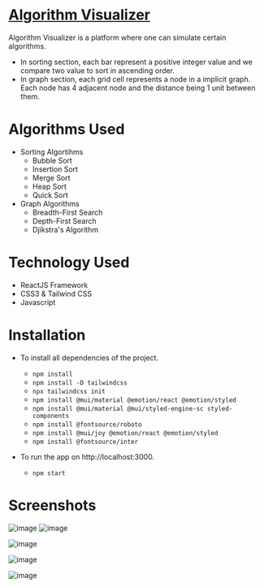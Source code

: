 # [Algorithm Visualizer](https://deepanshupal09.github.io/algorithmvisualzer/)
Algorithm Visualizer is a platform where one can simulate certain algorithms.
- In sorting section, each bar represent a positive integer value and we compare two value to sort in ascending order.
- In graph section, each grid cell represents a node in a implicit graph. Each node has 4 adjacent node and the distance being 1 unit between them.
# Algorithms Used
- Sorting Algortihms    
    - Bubble Sort
    - Insertion Sort
    - Merge Sort
    - Heap Sort
    - Quick Sort
- Graph Algorithms 
    - Breadth-First Search
    - Depth-First Search
    - Djikstra's Algorithm 
# Technology Used
- ReactJS Framework
- CSS3 & Tailwind CSS
- Javascript
# Installation
  - To install all dependencies of the project.
    - `npm install`
    - `npm install -D tailwindcss`
    - `npx tailwindcss init`
    - `npm install @mui/material @emotion/react @emotion/styled`
    - `npm install @mui/material @mui/styled-engine-sc styled-components`
    - `npm install @fontsource/roboto`
    - `npm install @mui/joy @emotion/react @emotion/styled`
    - `npm install @fontsource/inter`
  
  - To run the app on http://localhost:3000.
    - `npm start`
      
# Screenshots
![image](https://github.com/deepanshupal09/algorithmvisualzer/assets/129399840/6b198775-ba0e-43ba-87f3-3551ebd90427)
![image](https://github.com/deepanshupal09/algorithmvisualzer/assets/129399840/779b97ab-8206-4bc2-a9ed-eb18cafa704e)

![image](https://github.com/deepanshupal09/algorithmvisualzer/assets/129399840/425e8036-cb46-48d7-a1be-2761e8fbd711)

![image](https://github.com/deepanshupal09/algorithmvisualzer/assets/129399840/8658b6b3-9a53-4cfe-97e3-ba6eb40b7514)

![image](https://github.com/deepanshupal09/algorithmvisualzer/assets/129399840/9e0ece9c-519f-4cb4-9b87-945aff4bb370)

